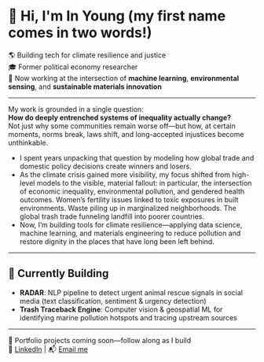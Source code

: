 # 👋 Hi, I'm In Young (my first name comes in two words!)

🌎 Building tech for climate resilience and justice  
🎓 Former political economy researcher  
🔧 Now working at the intersection of **machine learning**, **environmental sensing**, and **sustainable materials innovation**  

---

My work is grounded in a single question:  
**How do deeply entrenched systems of inequality actually change?**  
Not just why some communities remain worse off—but how, at certain moments, norms break, laws shift, and long-accepted injustices become unthinkable.

* I spent years unpacking that question by modeling how global trade and domestic policy decisions create winners and losers.  
* As the climate crisis gained more visibility, my focus shifted from high-level models to the visible, material fallout: in particular, the intersection of economic inequality, environmental pollution, and gendered health outcomes. Women’s fertility issues linked to toxic exposures in built environments. Waste piling up in marginalized neighborhoods. The global trash trade funneling landfill into poorer countries.  
* Now, I’m building tools for climate resilience—applying data science, machine learning, and materials engineering to reduce pollution and restore dignity in the places that have long been left behind.

---

## 🔬 Currently Building

- **RADAR**: NLP pipeline to detect urgent animal rescue signals in social media (text classification, sentiment & urgency detection)
- **Trash Traceback Engine**: Computer vision & geospatial ML for identifying marine pollution hotspots and tracing upstream sources

---

📘 Portfolio projects coming soon—follow along as I build  
🔗 [LinkedIn](https://www.linkedin.com/in/ip-biocode/) | 📬 [Email me](mailto:ip@bu.edu)
